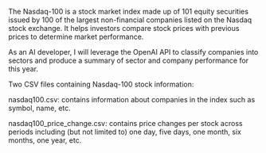 The Nasdaq-100 is a stock market index made up of 101 equity securities issued by 100 of the largest non-financial companies listed on the Nasdaq stock exchange. It helps investors compare stock prices with previous prices to determine market performance.

As an AI developer, I will leverage the OpenAI API to classify companies into sectors and produce a summary of sector and company performance for this year.

Two CSV files containing Nasdaq-100 stock information:

nasdaq100.csv: contains information about companies in the index such as symbol, name, etc.

nasdaq100_price_change.csv: contains price changes per stock across periods including (but not limited to) one day, five days, one month, six months, one year, etc.

